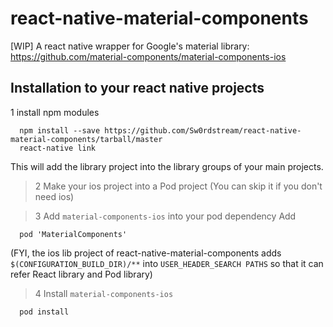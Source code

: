 # react-native-material-components
[WIP] A react native wrapper for Google's material library: https://github.com/material-components/material-components-ios

## Installation to your react native projects
1 install npm modules
```
  npm install --save https://github.com/Sw0rdstream/react-native-material-components/tarball/master
  react-native link
```
This will add the library project into the library groups of your main projects. 

> 2 Make your ios project into a Pod project (You can skip it if you don't need ios)

> 3 Add `material-components-ios` into your pod dependency
Add 
```
  pod 'MaterialComponents'
```
(FYI, the ios lib project of react-native-material-components adds `$(CONFIGURATION_BUILD_DIR)/**` into `USER_HEADER_SEARCH PATHS` so that it can refer React library and Pod library)

> 4 Install `material-components-ios`
```
  pod install
```

